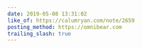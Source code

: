```yaml
---
date: 2019-05-08 13:31:02
like_of: https://calumryan.com/note/2659
posting_method: https://omnibear.com
trailing_slash: true
---
```

